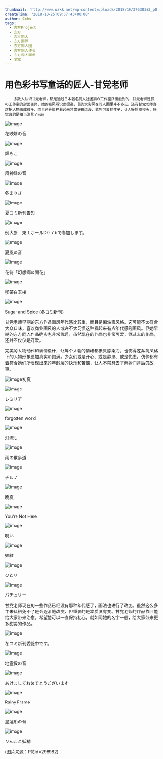 ```yaml
---
thumbnail: 'http://www.uzkk.net/wp-content/uploads/2018/10/37630363_p0-825x510.jpg'
createTime: '2018-10-25T09:37:43+00:00'
author: Echo
tags:
  - 东方Project
  - 东方
  - 东方同人
  - 东方画师
  - 东方同人图
  - 东方同人作者
  - 东方同人画师
  - 甘党
---
```


# 用色彩书写童话的匠人-甘党老师

		多数人认识甘党老师，都是通过日本著名同人社团狐の工作室所接触到的。甘党老师是狐の工作室的封面画师，她的画风辨识度很高，首先水彩风在同人圈里并不多见，还有甘党老师喜欢把人物画成孩子，而且还是那种看起来非常天真烂漫、乖巧可爱的孩子，让人好想摸摸头，感觉真的是相当治愈了≡ω≡

![image](http://www.uzkk.net/wp-content/uploads/2018/10/27501930_p0.jpg)

花映塚の音

![image](http://www.uzkk.net/wp-content/uploads/2018/10/17288090_p0.jpg)

輝もこ

![image](http://www.uzkk.net/wp-content/uploads/2018/10/35804406_p0-707x1024.jpg)

風神録の音

![image](http://www.uzkk.net/wp-content/uploads/2018/10/32394132_p0-726x1024.jpg)

冬まりさ

![image](http://www.uzkk.net/wp-content/uploads/2018/10/51835526_p0-725x1024.jpg)

夏コミ新刊告知

![image](http://www.uzkk.net/wp-content/uploads/2018/10/50253288_p0-721x1024.jpg)

例大祭　東１ホールD０７bで参加します。

![image](http://www.uzkk.net/wp-content/uploads/2018/10/45255375_p0-708x1024.jpg)

夏風の音

![image](http://www.uzkk.net/wp-content/uploads/2018/10/45409324_p0.jpg)

花符「幻想郷の開花」

![image](http://www.uzkk.net/wp-content/uploads/2018/10/51894638_p0.jpg)

喫茶白玉楼

![image](http://www.uzkk.net/wp-content/uploads/2018/10/40548748_p0-725x1024.jpg)

Sugar and Spice (冬コミ新刊)

甘党老师早期的东方作品画风年代感比较重，而且是偏油画风格。这可能不太符合大众口味，喜欢商业画风的人或许不太习惯这种看起来有点年代感的画风。但她早期的东方同人作品确实也非常优秀，虽然现在的作品也非常可爱，但过去的作品，还并不仅仅是可爱。

完美的人物动作和表情设计，让每个人物的情绪都极具感染力，也使得这系列风格下的人物形象更加真实和饱满。少女们或是开心、或是静思、或是忧虑，仿佛都有着符合她们所表现出来的年龄层的快乐和苦恼，让人不禁想去了解她们背后的故事。

![image](http://www.uzkk.net/wp-content/uploads/2018/10/10674762_p0-852x1024.jpg)初夏

![image](http://www.uzkk.net/wp-content/uploads/2018/10/9386520_p0-854x1024.jpg)

レミリア

![image](http://www.uzkk.net/wp-content/uploads/2018/10/8365431_p0-745x1024.jpg)

forgotten world

![image](http://www.uzkk.net/wp-content/uploads/2018/10/20520440_p0-854x1024.jpg)

灯流し

![image](http://www.uzkk.net/wp-content/uploads/2018/10/19701619_p0-854x1024.jpg)

雨の散歩道

![image](http://www.uzkk.net/wp-content/uploads/2018/10/14700415_p0-863x1024.jpg)

チルノ

![image](http://www.uzkk.net/wp-content/uploads/2018/10/13275244_p0-858x1024.jpg)

晩夏

![image](http://www.uzkk.net/wp-content/uploads/2018/10/22401363_p0-865x1024.jpg)

You’re Not Here

![image](http://www.uzkk.net/wp-content/uploads/2018/10/24368795_p0-840x1024.jpg)

呪い

![image](http://www.uzkk.net/wp-content/uploads/2018/10/15940542_p0-844x1024.jpg)

妹紅

![image](http://www.uzkk.net/wp-content/uploads/2018/10/21673467_p0-856x1024.jpg)

ひとり

![image](http://www.uzkk.net/wp-content/uploads/2018/10/16110116_p0-855x1024.jpg)

パチュリー

甘党老师现在的一些作品已经没有那种年代感了，画法也进行了改变。虽然这么多年来风格免不了是会逐渐地改变，但重要的是本质没有变。甘党老师的作品依旧能给大家带来治愈。希望她可以一直保持初心，就如同她的名字一般，给大家带来更多甜美的作品。

![image](http://www.uzkk.net/wp-content/uploads/2018/10/66871282_p0-734x1024.jpg)

冬コミ新刊委託中です。

![image](http://www.uzkk.net/wp-content/uploads/2018/10/43348903_p0.jpg)

地霊殿の音

![image](http://www.uzkk.net/wp-content/uploads/2018/10/40653873_p0-724x1024.jpg)

あけましておめでとうございます

![image](http://www.uzkk.net/wp-content/uploads/2018/10/32394591_p0.jpg)

Rainy Frame

![image](http://www.uzkk.net/wp-content/uploads/2018/10/50254507_p0.jpg)

星蓮船の音

![image](http://www.uzkk.net/wp-content/uploads/2018/10/22310939_p0-1024x456.jpg)

りんごと妖精

(图片来源：P站id=298982)
